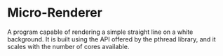 # Micro-Renderer

A program capable of rendering a simple straight line on a white background. It is built using the API offered by the pthread library, and it scales with the number of cores available.
